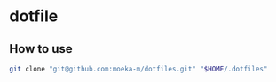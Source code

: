# dotfile


## How to use

```bash
git clone "git@github.com:moeka-m/dotfiles.git" "$HOME/.dotfiles"

```
